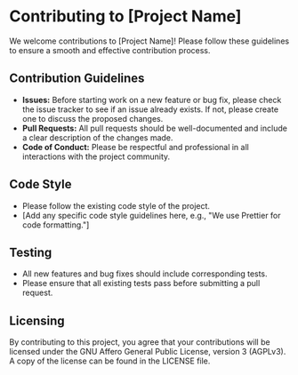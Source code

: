 # Contributing to [Project Name]

We welcome contributions to [Project Name]! Please follow these guidelines to ensure a smooth and effective contribution process.

## Contribution Guidelines

- **Issues:** Before starting work on a new feature or bug fix, please check the issue tracker to see if an issue already exists. If not, please create one to discuss the proposed changes.
- **Pull Requests:** All pull requests should be well-documented and include a clear description of the changes made.
- **Code of Conduct:** Please be respectful and professional in all interactions with the project community.

## Code Style

- Please follow the existing code style of the project.
- [Add any specific code style guidelines here, e.g., "We use Prettier for code formatting."]

## Testing

- All new features and bug fixes should include corresponding tests.
- Please ensure that all existing tests pass before submitting a pull request.

## Licensing

By contributing to this project, you agree that your contributions will be licensed under the GNU Affero General Public License, version 3 (AGPLv3). A copy of the license can be found in the LICENSE file.
